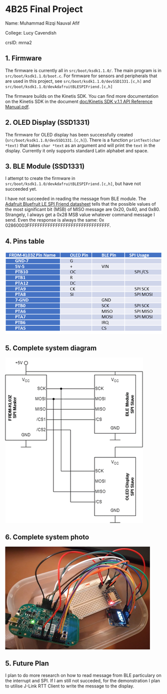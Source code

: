 # 4B25 Final Project
Name: Muhammad Rizqi Nauval Afif

College: Lucy Cavendish

crsID: mrna2

## 1.  Firmware
The firmware is currently all in `src/boot/ksdk1.1.0/`. The main program is in `src/boot/ksdk1.1.0/boot.c`. For firmware for sensors and peripherals that are used in this project, see `src/boot/ksdk1.1.0/devSSD1331.[c,h]` and `src/boot/ksdk1.1.0/devAdafruitBLESPIFriend.[c,h]` 

The firmware builds on the Kinetis SDK. You can find more documentation on the Kinetis SDK in the document [doc/Kinetis SDK v.1.1 API Reference Manual.pdf](https://github.com/physical-computation/Warp-firmware/blob/master/doc/Kinetis%20SDK%20v.1.1%20API%20Reference%20Manual.pdf).

## 2. OLED Display (SSD1331)
The firmware for OLED display has been successfully created (`src/boot/ksdk1.1.0/devSSD1331.[c,h]`). There is a function `printText(char *text)` that takes `char *text` as an argument and will print the `text` in the display. Currently it only supports standard Latin alphabet and space.

## 3. BLE Module (SSD1331)
I attempt to create the firmware in `src/boot/ksdk1.1.0/devAdafruitBLESPIFriend.[c,h]`, but have not succeeded yet. 

I have not succeeded in reading the message from BLE module. The [Adafruit Bluefruit LE SPI Friend datasheet](https://cdn-learn.adafruit.com/downloads/pdf/introducing-the-adafruit-bluefruit-spi-breakout.pdf) tells that the possible values of the most significant bit (MSB) of MISO message are 0x20, 0x40, and 0x80. Strangely, I always get a 0x28 MSB value whatever command message I send. Even the response is always the same: 0x 02860003FFFFFFFFFFFFFFFFFFFFFFFFFFFFFFFF.

## 4. Pins table
![Picture1.png](Picture1.png)

## 5. Complete system diagram
![img_1.png](img_1.png)

## 6. Complete system photo
![img_2.png](img_2.png)

## 5. Future Plan
I plan to do more research on how to read message from BLE particulary on the interrupt and SPI. If I am still not succeded, for the demonstration I plan to utilise J-Link RTT Client to write the message to the display.